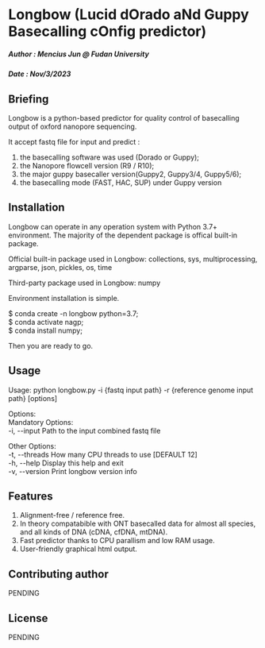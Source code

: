 # Longbow (Lucid dOrado aNd Guppy Basecalling cOnfig predictor)
##### Author : Mencius Jun @ Fudan University
##### Date : Nov/3/2023

## Briefing
Longbow is a python-based predictor for quality control of basecalling output of oxford nanopore sequencing.

It accept fastq file for input and predict :
1. the basecalling software was used (Dorado or Guppy);
2. the Nanopore flowcell version (R9 / R10);
3. the major guppy basecaller version(Guppy2, Guppy3/4, Guppy5/6);
4. the basecalling mode (FAST, HAC, SUP) under Guppy version


## Installation

Longbow can operate in any operation system with Python 3.7+ environment. The majority of the dependent package is offical built-in package.

Official built-in package used in Longbow:
collections, sys, multiprocessing, argparse, json, pickles, os, time

Third-party package used in Longbow:
numpy

Environment installation is simple.

$ conda create -n longbow python=3.7; <br>
$ conda activate nagp; <br>
$ conda install numpy; <br>

Then you are ready to go.

## Usage

Usage: python longbow.py -i {fastq input path} -r {reference genome input path} [options]

Options: <br>
Mandatory Options: <br>
-i, --input    Path to the input combined fastq file <br>

Other Options: <br>
-t, --threads        How many CPU threads to use [DEFAULT 12] <br>
-h, --help           Display this help and exit <br>
-v, --version        Print longbow version info <br>


## Features
1. Alignment-free / reference free.
2. In theory compatabible with ONT basecalled data for almost all species, and all kinds of DNA (cDNA, cfDNA, mtDNA).
3. Fast predictor thanks to CPU parallism and low RAM usage.
4. User-friendly graphical html output.

## Contributing author
PENDING
## License
PENDING
